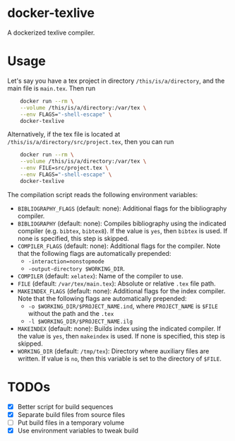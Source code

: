docker-texlive
==============

A dockerized texlive compiler.

# Usage

Let's say you have a tex project in directory `/this/is/a/directory`, and the main file is `main.tex`. Then run

```sh
    docker run --rm \
    --volume /this/is/a/directory:/var/tex \
    --env FLAGS="-shell-escape" \
    docker-texlive
```

Alternatively, if the tex file is located at `/this/is/a/directory/src/project.tex`, then you can run

```sh
    docker run --rm \
    --volume /this/is/a/directory:/var/tex \
    --env FILE=src/project.tex \
    --env FLAGS="-shell-escape" \
    docker-texlive
```

The compilation script reads the following environment variables:

* `BIBLIOGRAPHY_FLAGS` (default: none): Additional flags for the bibliography compiler.
* `BIBLIOGRAPHY` (default: none): Compiles bibliography using the indicated compiler (e.g. `bibtex`, `bibtex8`). If the value is `yes`, then `bibtex` is used. If none is specified, this step is skipped.
* `COMPILER_FLAGS` (default: none): Additional flags for the compiler. Note that the following flags are automatically prepended:
    - `-interaction=nonstopmode`
    - `-output-directory $WORKING_DIR`.
* `COMPILER` (default: `xelatex`): Name of the compiler to use.
* `FILE` (default: `/var/tex/main.tex`): Absolute or relative `.tex` file path.
* `MAKEINDEX_FLAGS` (default: none): Additional flags for the index compiler. Note that the following flags are automatically prepended:
    - `-o $WORKING_DIR/$PROJECT_NAME.ind`, where `PROJECT_NAME` is `$FILE` without the path and the `.tex`
    - `-l $WORKING_DIR/$PROJECT_NAME.ilg`
* `MAKEINDEX` (default: none): Builds index using the indicated compiler. If the value is `yes`, then `makeindex` is used. If none is specified, this step is skipped.
* `WORKING_DIR` (default: `/tmp/tex`): Directory where auxiliary files are written. If value is `no`, then this variable is set to the directory of `$FILE`.

# TODOs

- [X] Better script for build sequences
- [X] Separate build files from source files
- [ ] Put build files in a temporary volume
- [X] Use environment variables to tweak build
